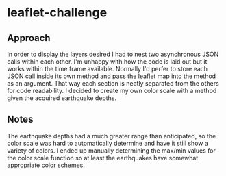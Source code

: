 # leaflet-challenge

## Approach
In order to display the layers desired I had to nest two asynchronous JSON calls within each other. I'm unhappy with how the code is laid out but it works within the time frame available. Normally I'd perfer to store each JSON call inside its own method and pass the leaflet map into the method as an argument. That way each section is neatly separated from the others for code readability. I decided to create my own color scale with a method given the acquired earthquake depths. 

## Notes
The earthquake depths had a much greater range than anticipated, so the color scale was hard to automatically determine and have it still show a variety of colors. I ended up manually determining the max/min values for the color scale function so at least the earthquakes have somewhat appropriate color schemes.